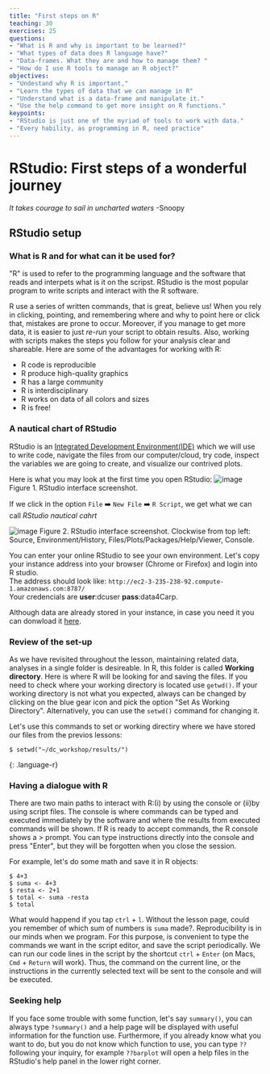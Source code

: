 ```yaml
---
title: "First steps on R"
teaching: 30
exercises: 25
questions:
- "What is R and why is important to be learned?"
- "What types of data does R language have?"
- "Data-frames. What they are and how to manage them? "
- "How do I use R tools to manage an R object?"
objectives:
- "Undestand why R is important,"
- "Learn the types of data that we can manage in R"
- "Understand what is a data-frame and manipulate it."
- "Use the help command to get more insight on R functions."
keypoints:
- "RStudio is just one of the myriad of tools to work with data."
- "Every hability, as programming in R, need practice"
---
```


# RStudio: First steps of a wonderful journey 
*It takes courage to sail in uncharted waters*
  -Snoopy
 
## RStudio setup 

### What is R and for what can it be used for?

"R" is used to refer to the programming language and the software that reads and 
interpets what is it on the scripst. RStudio is the most popular program to write
scripts and interact with the R software.

R use a series of written commands, that is great, believe us! When you rely in clicking, 
pointing, and remembering where and why to point here or click that, mistakes
are prone to occur. Moreover, if you manage to get more data, it is easier to just
*re-run* your script to obtain results. Also, working with scripts makes the steps 
you follow for your analysis clear and shareable. Here are some of the advantages
for working with R:
- R code is reproducible
- R produce high-quality graphics
- R has a large community
- R is interdisciplinary 
- R works on data of all colors and sizes
- R is free!

### A nautical chart of RStudio

RStudio is an [Integrated Development Environment(IDE)](https://en.wikipedia.org/wiki/Integrated_development_environment#:~:text=An%20integrated%20development%20environment%20(IDE,automation%20tools%20and%20a%20debugger.)) 
which we will use to write code,
navigate the files from our computer/cloud, try code, inspect the variables we are 
going to create, and visualize our contrived plots.

Here is what you may look at the first time you open RStudio:
![image](https://user-images.githubusercontent.com/67386612/118720027-ba433c00-b7ee-11eb-87e5-7496fde5763e.png)
Figure 1. RStudio interface screenshot.

If we click in the option `File` :arrow_right: `New File` :arrow_right: `R Script`,
we get what we can call _RStudio nautical cahrt_

![image](https://user-images.githubusercontent.com/67386612/112203976-c046e300-8bd8-11eb-9ee6-72c95f9134f3.png)
Figure 2. RStudio interface screenshot. Clockwise from top left: Source, Environment/History, 
Files/Plots/Packages/Help/Viewer, Console.

You can enter your online RStudio to see your own environment. Let's copy your instance address into your browser
(Chrome or Firefox) and login into R studio.  
The address should look like:  `http://ec2-3-235-238-92.compute-1.amazonaws.com:8787/`  
Your credencials are **user**:dcuser **pass**:data4Carp.  

Although data are already stored in your instance, in case you need it you can donwload it [here](https://drive.google.com/file/d/15dW1sQCIhtmCUvS0IUOMPBH5m1gqNB0m/view?usp=sharing).

### Review of the set-up

As we have revisited throughout the lesson, maintaining related data, analyses in a single folder
is desireable. In R, this folder is called **Working directory**. Here is where R will be looking 
for and saving the files. If you need to check where your working directory is located use `getwd()`.
If your working directory is not what you expected, always can be changed by clicking on the blue 
gear icon and pick the option "Set As Working Directory". Alternatively, you can use the `setwd()`
command for changing it.

Let's use this commands to set or working directiry where we have stored our files from the previos 
lessons:

~~~
$ setwd("~/dc_workshop/results/")
~~~
{: .language-r}

### Having a dialogue with R

There are two main paths to interact with R:(i) by using the console or (ii)by using script files.
The console is where commands can be typed and executed immediately by the software and where the 
results from executed commands will be shown. If R is ready to accept commands, the R console shows
a > prompt. You can type instructions directly into the console and press "Enter", but they will 
be forgotten when you close the session.

For example, let's do some math and save it in R objects:
~~~ 
$ 4+3
$ suma <- 4+3
$ resta <- 2+1
$ total <- suma -resta
$ total
~~~

What would happend if you tap `ctrl` + `l`. Without the lesson page, could you remember of which 
sum of numbers is `suma` made?. Reproducibility is in our minds when we program. For this purpose, 
is convenient to type the commands we want in the script editor, and save the script periodically. 
We can run our code lines in the script by the shortcut `ctrl` + `Enter` 
(on Macs, `Cmd` + `Return` will work). Thus, the command on the current line, or the instructions
in the currently selected text will be sent to the console and will be executed.

### Seeking help

If you face some trouble with some function, let's say `summary()`, you can always type `?summary()`
and a help page will be displayed with useful information for the function use. Furthermore, if you
already know what you want to do, but you do not know which function to use, you can type `??` 
following your inquiry, for example `??barplot` will open a help files in the RStudio's help
panel in the lower right corner.



